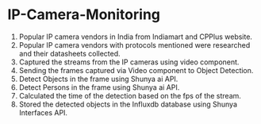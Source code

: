 # IP-Camera-Monitoring

1. Popular IP camera vendors in India from Indiamart and CPPlus website.
2. Popular IP camera vendors with protocols mentioned were researched and their datasheets collected.
3. Captured the streams from the IP cameras using video component.
4. Sending the frames captured via Video component to Object Detection.
5. Detect Objects in the frame using Shunya ai API.
6. Detect Persons in the frame using Shunya ai API.
7. Calculated the time of the detection based on the fps of the stream.
8. Stored the detected objects in the Influxdb database using Shunya Interfaces API.
